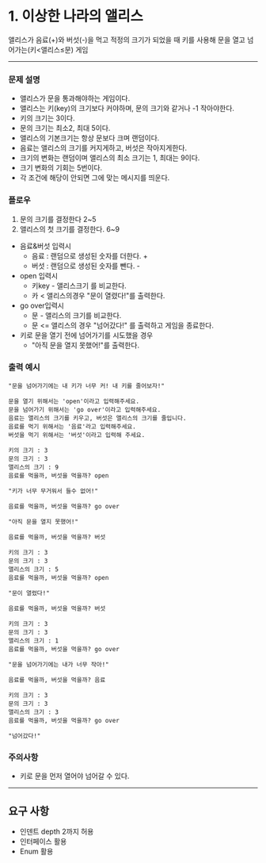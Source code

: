# 1. 이상한 나라의 앨리스

앨리스가 음료(+)와 버섯(-)을 먹고 적정의 크기가 되었을 때 키를 사용해 문을 열고 넘어가는(키<앨리스≤문) 게임

---

### 문제 설명

- 앨리스가 문을 통과해야하는 게임이다.
- 앨리스는 키(key)의 크기보다 커야하며, 문의 크기와 같거나 -1 작아야한다.
- 키의 크기는 3이다.
- 문의 크기는 최소2, 최대 5이다.
- 앨리스의 기본크기는 항상 문보다 크며 랜덤이다.
- 음료는 앨리스의 크기를 커지게하고, 버섯은 작아지게한다.
- 크기의 변화는 랜덤이며 앨리스의 최소 크기는 1, 최대는 9이다.
- 크기 변화의 기회는 5번이다.
- 각 조건에 해당이 안되면 그에 맞는 메시지를 띄운다.

### 플로우

1. 문의 크기를 결정한다 2~5
2. 앨리스의 첫 크기를 결정한다. 6~9
- 음료&버섯 입력시
  - 음료 : 랜덤으로 생성된 숫자를 더한다. +
  - 버섯 : 랜덤으로 생성된 숫자를 뺀다. -
- open 입력시
  - 키key - 앨리스크기 를 비교한다.
  - 카 < 앨리스의경우 "문이 열렸다!"를 출력한다.
- go over입력시
  - 문 - 앨리스의 크기를 비교한다.
  - 문 <= 앨리스의 경우 "넘어갔다!" 를 출력하고 게임을 종료한다.
- 키로 문을 열기 전에 넘어가기를 시도했을 경우
  - "아직 문을 열지 못했어!"를 출력한다.


### 출력 예시

```
"문을 넘어가기에는 내 키가 너무 커! 내 키를 줄어보자!"

문을 열기 위해서는 'open'이라고 입력해주세요.
문을 넘어가기 위해서는 'go over'이라고 입력해주세요.
음료는 앨리스의 크기를 키우고, 버섯은 앨리스의 크기를 줄입니다.
음료를 먹기 위해서는 '음료'라고 입력해주세요.
버섯을 먹기 위해서는 '버섯'이라고 입력해 주세요.

키의 크기 : 3
문의 크기 : 3
앨리스의 크기 : 9
음료를 먹을까, 버섯을 먹을까? open

"키가 너무 무거워서 들수 없어!"

음료를 먹을까, 버섯을 먹을까? go over

"아직 문을 열지 못했어!"

음료를 먹을까, 버섯을 먹을까? 버섯

키의 크기 : 3
문의 크기 : 3
앨리스의 크기 : 5
음료를 먹을까, 버섯을 먹을까? open

"문이 열렸다!"

음료를 먹을까, 버섯을 먹을까? 버섯

키의 크기 : 3
문의 크기 : 3
앨리스의 크기 : 1
음료를 먹을까, 버섯을 먹을까? go over

"문을 넘어가기에는 내가 너무 작아!"

음료를 먹을까, 버섯을 먹을까? 음료

키의 크기 : 3
문의 크기 : 3
앨리스의 크기 : 3
음료를 먹을까, 버섯을 먹을까? go over

"넘어갔다!"
```
### 주의사항

- 키로 문을 먼저 열어야 넘어갈 수 있다.


---

## 요구 사항

- 인덴트 depth 2까지 허용
- 인터페이스 활용
- Enum 활용